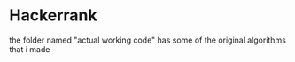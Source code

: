 # Hackerrank

the folder named "actual working code" has some of the original algorithms that i made
